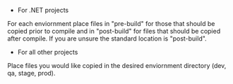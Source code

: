 - For .NET projects

For each enviornment place files in "pre-build" for those that should be copied prior to compile and in "post-build" for files that should be copied after compile. If you are unsure the standard location is "post-build".

- For all other projects

Place files you would like copied in the desired enviornment directory (dev, qa, stage, prod).
